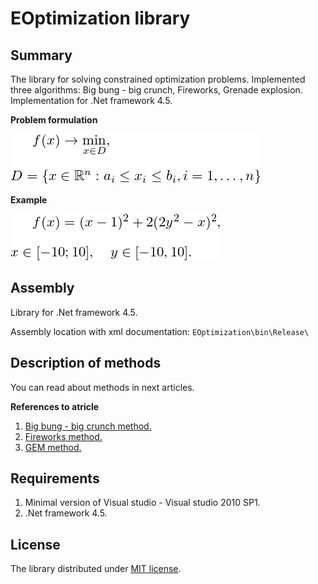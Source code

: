 # EOptimization library

## Summary
The library for solving constrained optimization problems. Implemented three algorithms: Big bung - big crunch, Fireworks, Grenade explosion. Implementation for .Net framework 4.5.

**Problem formulation**

![Minimization f(x)](/Docs/Images/eq.png)

**Example**

![Example 1](/Docs/Images/example1.png)

## Assembly

Library for .Net framework 4.5.

Assembly location with xml documentation: `EOptimization\bin\Release\`

## Description of methods

You can read about methods in next articles.

**References to atricle**

1. [Big bung - big crunch method.](http://www.sciencedirect.com/science/article/pii/S0965997805000827)
2. [Fireworks method.](http://link.springer.com/chapter/10.1007/978-3-642-13495-1_44)
3. [GEM method.](http://www.sciencedirect.com/science/article/pii/S0096300309000058)

## Requirements

1. Minimal version of Visual studio - Visual studio 2010 SP1.
2. .Net framework 4.5.

## License

The library distributed under [MIT license](https://mit-license.org/).